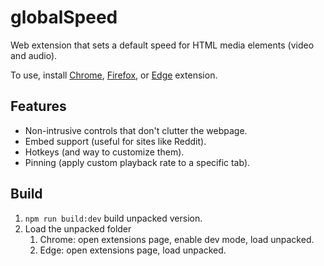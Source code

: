 # globalSpeed 
Web extension that sets a default speed for HTML media elements (video and audio). 

To use, install [Chrome](https://chrome.google.com/webstore/detail/global-speed-youtube-netf/jpbjcnkcffbooppibceonlgknpkniiff?hl=en), [Firefox](https://addons.mozilla.org/en-US/firefox/addon/global-speed/), or [Edge](https://microsoftedge.microsoft.com/addons/detail/mjhlabbcmjflkpjknnicihkfnmbdfced) extension.


## Features
- Non-intrusive controls that don't clutter the webpage. 
- Embed support (useful for sites like Reddit). 
- Hotkeys (and way to customize them). 
- Pinning (apply custom playback rate to a specific tab).

## Build 
1. `npm run build:dev` build unpacked version. 
1. Load the unpacked folder
   1. Chrome: open extensions page, enable dev mode, load unpacked. 
   1. Edge: open extensions page, load unpacked.

